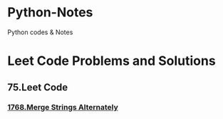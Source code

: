 # Python-Notes
Python codes &amp; Notes
<h1>Leet Code Problems and Solutions</h1>
<h2>75.Leet Code</h2>
<a href="https://github.com/PTHARRISH/Python-Notes/blob/master/leet%20code/75%20leetcode/1768.merged_alternative_string.py"><h3>1768.Merge Strings Alternately</h3><a/>
